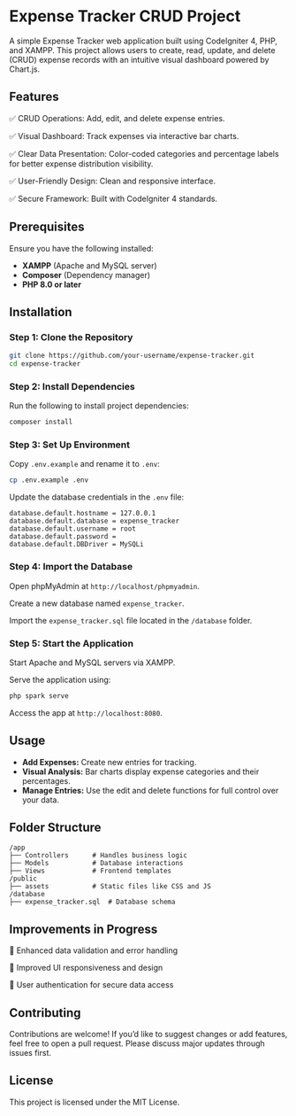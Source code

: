# Expense Tracker CRUD Project

A simple Expense Tracker web application built using CodeIgniter 4, PHP, and XAMPP. This project allows users to create, read, update, and delete (CRUD) expense records with an intuitive visual dashboard powered by Chart.js.

## Features
✅ CRUD Operations: Add, edit, and delete expense entries.

✅ Visual Dashboard: Track expenses via interactive bar charts.

✅ Clear Data Presentation: Color-coded categories and percentage labels for better expense distribution visibility.

✅ User-Friendly Design: Clean and responsive interface.

✅ Secure Framework: Built with CodeIgniter 4 standards.

## Prerequisites
Ensure you have the following installed:
- **XAMPP** (Apache and MySQL server)
- **Composer** (Dependency manager)
- **PHP 8.0 or later**

## Installation

### Step 1: Clone the Repository
```bash
git clone https://github.com/your-username/expense-tracker.git
cd expense-tracker
```

### Step 2: Install Dependencies
Run the following to install project dependencies:
```bash
composer install
```

### Step 3: Set Up Environment
Copy `.env.example` and rename it to `.env`:
```bash
cp .env.example .env
```
Update the database credentials in the `.env` file:
```env
database.default.hostname = 127.0.0.1
database.default.database = expense_tracker
database.default.username = root
database.default.password = 
database.default.DBDriver = MySQLi
```

### Step 4: Import the Database
Open phpMyAdmin at `http://localhost/phpmyadmin`.

Create a new database named `expense_tracker`.

Import the `expense_tracker.sql` file located in the `/database` folder.

### Step 5: Start the Application
Start Apache and MySQL servers via XAMPP.

Serve the application using:
```bash
php spark serve
```
Access the app at `http://localhost:8080`.

## Usage
- **Add Expenses:** Create new entries for tracking.
- **Visual Analysis:** Bar charts display expense categories and their percentages.
- **Manage Entries:** Use the edit and delete functions for full control over your data.

## Folder Structure
```
/app
├── Controllers      # Handles business logic
├── Models           # Database interactions
├── Views            # Frontend templates
/public
├── assets           # Static files like CSS and JS
/database
├── expense_tracker.sql  # Database schema
```

## Improvements in Progress
🔹 Enhanced data validation and error handling

🔹 Improved UI responsiveness and design

🔹 User authentication for secure data access

## Contributing
Contributions are welcome! If you’d like to suggest changes or add features, feel free to open a pull request. Please discuss major updates through issues first.

## License
This project is licensed under the MIT License.
